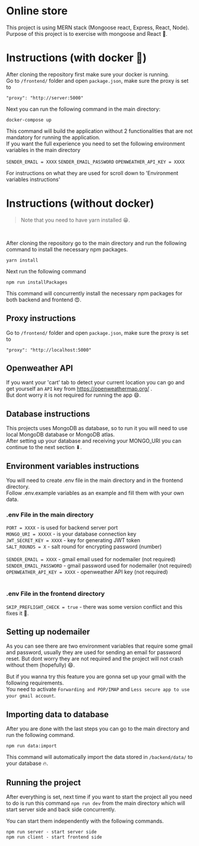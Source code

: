 # Online store

This project is using MERN stack (Mongoose react, Express, React, Node).<br/>
Purpose of this project is to exercise with mongoose and React 🧾.

# Instructions (with docker 🐋)

After cloning the repository first make sure your docker is running.<br/>
Go to ``/frontend/`` folder and open ``package.json``, make sure the proxy is set to

```
"proxy": "http://server:5000"
```

Next you can run the following command in the main directory:

```
docker-compose up
```

This command will build the application without 2 functionalities that are not mandatory for running the application. <br/>
If you want the full experience you need to set the following environment variables in the main directory

``SENDER_EMAIL = XXXX``
``SENDER_EMAIL_PASSWORD``
``OPENWEATHER_API_KEY = XXXX``
<br/>

For instructions on what they are used for scroll down to 'Environment variables instructions'

# Instructions (without docker)

> Note that you need to have yarn installed 😁.
<br/>

After cloning the repository go to the main directory and run the following command to install the necessary npm packages.

```
yarn install
```

Next run the following command 

```
npm run installPackages
```

This command will concurrently install the necessary npm packages for both backend and frontend 😍.

## Proxy instructions

Go to ``/frontend/`` folder and open ``package.json``, make sure the proxy is set to

```
"proxy": "http://localhost:5000"
```

## Openweather API

If you want your 'cart' tab to detect your current location you can go and get yourself an ``API`` key from https://openweathermap.org/ . <br/>
But dont worry it is not required for running the app 😄.

## Database instructions

This projects uses MongoDB as database, so to run it you will need to use local MongoDB database or MongoDB atlas. <br/>
After setting up your database and receiving your MONGO_URI you can continue to the next section ⬇. 

## Environment variables instructions

You will need to create .env file in the main directory and in the frontend directory. <br/>
Follow .env.example variables as an example and fill them with your own data. <br/>


### .env File in the main directory 

``PORT = XXXX`` - is used for backend server port <br/>
``MONGO_URI = XXXXX`` - is your database connection key <br/>
``JWT_SECRET_KEY = XXXX`` - key for generating JWT token <br/>
``SALT_ROUNDS = X`` - salt round for encrypting password (number) <br/>
<br/>
``SENDER_EMAIL = XXXX`` - gmail email used for nodemailer (not required) <br/>
``SENDER_EMAIL_PASSWORD`` - gmail password used for nodemailer (not required) <br/>
``OPENWEATHER_API_KEY = XXXX`` - openweather API key (not required) <br/><br/>


### .env File in the frontend directory

``SKIP_PREFLIGHT_CHECK = true`` - there was some version conflict and this fixes it 🤞.

## Setting up nodemailer

As you can see there are two environment variables that require some gmail and password, usually they are used for sending an email for password reset. But dont worry they are not required and the project will not crash without them (hopefully) 😄. <br/>

But if you wanna try this feature you are gonna set up your gmail with the following requirements. <br/>
You need to activate ``Forwarding and POP/IMAP`` and ``Less secure app to use your gmail account``. <br/>

## Importing data to database

After you are done with the last steps you can go to the main directory and run the following command.

```
npm run data:import
```

This command will automatically import the data stored in ``/backend/data/`` to your database 🔥.

## Running the project

After everything is set, next time if you want to start the project all you need to do is run this command `npm run dev` 
from the main directory which will start server side and back side concurrently.

You can start them independently with the following commands.

```
npm run server - start server side
npm run client - start frontend side
```

